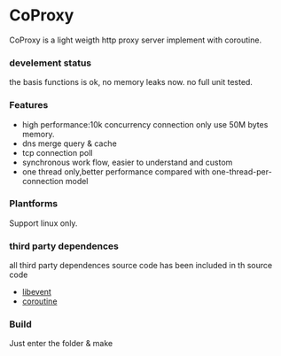 # CoProxy  
CoProxy is a light weigth http proxy server implement with coroutine.  
### develement status  
the basis functions is ok, no memory leaks now.
no full unit tested.  
### Features  
* high performance:10k concurrency connection only use 50M bytes memory.
* dns merge query  & cache
* tcp connection poll  
* synchronous work flow, easier to understand and custom  
* one thread only,better performance compared with one-thread-per-connection model  


### Plantforms  
Support linux only.  
### third party dependences  
all third party dependences source code has been included in th source code  
* [libevent](https://github.com/nmathewson/Libevent)  
* [coroutine](https://github.com/cloudwu/coroutine)  

### Build  
Just enter the folder & make  
